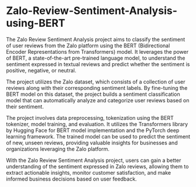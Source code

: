 # Zalo-Review-Sentiment-Analysis-using-BERT
The Zalo Review Sentiment Analysis project aims to classify the sentiment of user reviews from the Zalo platform using the BERT (Bidirectional Encoder Representations from Transformers) model. It leverages the power of BERT, a state-of-the-art pre-trained language model, to understand the sentiment expressed in textual reviews and predict whether the sentiment is positive, negative, or neutral.

The project utilizes the Zalo dataset, which consists of a collection of user reviews along with their corresponding sentiment labels. By fine-tuning the BERT model on this dataset, the project builds a sentiment classification model that can automatically analyze and categorize user reviews based on their sentiment.

The project involves data preprocessing, tokenization using the BERT tokenizer, model training, and evaluation. It utilizes the Transformers library by Hugging Face for BERT model implementation and the PyTorch deep learning framework. The trained model can be used to predict the sentiment of new, unseen reviews, providing valuable insights for businesses and organizations leveraging the Zalo platform.

With the Zalo Review Sentiment Analysis project, users can gain a better understanding of the sentiment expressed in Zalo reviews, allowing them to extract actionable insights, monitor customer satisfaction, and make informed business decisions based on user feedback.




